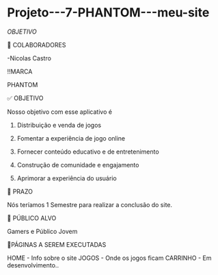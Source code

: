 # Projeto---7-PHANTOM---meu-site

*OBJETIVO*

👥 COLABORADORES

-Nicolas Castro

!!MARCA

PHANTOM

✅ OBJETIVO

Nosso objetivo com esse aplicativo é 
1. Distribuição e venda de jogos

2. Fomentar a experiência de jogo online

3. Fornecer conteúdo educativo e de entretenimento

4. Construção de comunidade e engajamento

5. Aprimorar a experiência do usuário


📅 PRAZO

Nós teríamos 1 Semestre para realizar a conclusão do site.

💫 PÚBLICO ALVO

Gamers e Público Jovem

📖PÁGINAS A SEREM EXECUTADAS

HOME - Info sobre o site
JOGOS - Onde os jogos ficam
CARRINHO - Em desenvolvimento..
